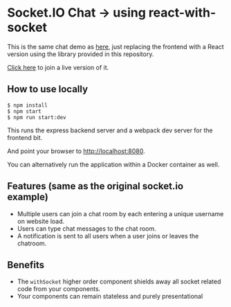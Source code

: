 
# Socket.IO Chat -> using react-with-socket

This is the same chat demo as [here](https://github.com/socketio/socket.io/tree/master/examples/chat), just replacing the frontend with a React version using the library provided in this repository.

[Click here](http://13.59.189.58) to join a live version of it.

## How to use locally

```
$ npm install
$ npm start
$ npm run start:dev
```

This runs the express backend server and a webpack dev server for the
frontend bit.

And point your browser to [http://localhost:8080](http://localhost:8080).

You can alternatively run the application within a Docker container as
well.

## Features (same as the original socket.io example)

- Multiple users can join a chat room by each entering a unique username
on website load.
- Users can type chat messages to the chat room.
- A notification is sent to all users when a user joins or leaves
the chatroom.

## Benefits

- The `withSocket` higher order component shields away all socket related code from
  your components.
- Your components can remain stateless and purely presentational
